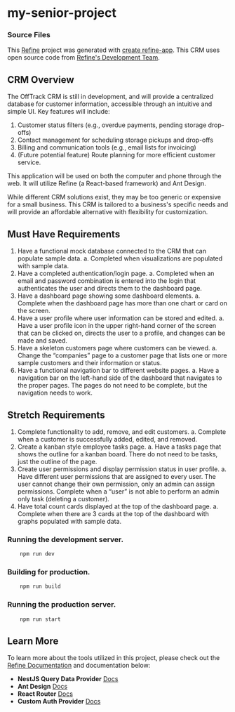# my-senior-project

### Source Files
This [Refine](https://github.com/refinedev/refine) project was generated with [create refine-app](https://github.com/refinedev/refine/tree/master/packages/create-refine-app).
This CRM uses open source code from [Refine's Development Team](https://github.com/refinedev/refine/tree/master/examples/app-crm-minimal).

## CRM Overview

The OffTrack CRM is still in development, and will provide a centralized database for customer information, accessible through an intuitive and simple UI. Key features will include:
1.	Customer status filters (e.g., overdue payments, pending storage drop-offs)
2.	Contact management for scheduling storage pickups and drop-offs
3.	Billing and communication tools (e.g., email lists for invoicing)
4.	(Future potential feature) Route planning for more efficient customer service.

This application will be used on both the computer and phone through the web. It will utilize Refine (a React-based framework) and Ant Design.

While different CRM solutions exist, they may be too generic or expensive for a small business. This CRM is tailored to a business's specific needs and will provide an affordable alternative with flexibility for customization.


## Must Have Requirements
1.	Have a functional mock database connected to the CRM that can populate sample data.
    a.	Completed when visualizations are populated with sample data.
2.	 Have a completed authentication/login page.
    a.	Completed when an email and password combination is entered into the login that authenticates the user and directs them to the dashboard page. 
3.	 Have a dashboard page showing some dashboard elements.
    a.	Complete when the dashboard page has more than one chart or card on the screen.
4.	 Have a user profile where user information can be stored and edited.
    a.	Have a user profile icon in the upper right-hand corner of the screen that can be clicked on, directs the user to a profile, and changes can be made and saved. 
5.	 Have a skeleton customers page where customers can be viewed.
    a.	Change the “companies” page to a customer page that lists one or more sample customers and their information or status. 
6.	Have a functional navigation bar to different website pages.
    a.	Have a navigation bar on the left-hand side of the dashboard that navigates to the proper pages. The pages do not need to be complete, but the navigation needs to work.

## Stretch Requirements
1.	Complete functionality to add, remove, and edit customers.
    a.	Complete when a customer is successfully added, edited, and removed.
2.	 Create a kanban style employee tasks page.
    a.	Have a tasks page that shows the outline for a kanban board. There do not need to be tasks, just the outline of the page.
3.	 Create user permissions and display permission status in user profile.
    a.	Have different user permissions that are assigned to every user. The user cannot change their own permission, only an admin can assign permissions. Complete when a “user” is not able to perform an admin only task (deleting a customer). 
4.	Have total count cards displayed at the top of the dashboard page. 
    a.	Complete when there are 3 cards at the top of the dashboard with graphs populated with sample data.


### Running the development server.

```bash
    npm run dev
```

### Building for production.

```bash
    npm run build
```

### Running the production server.

```bash
    npm run start
```

## Learn More

To learn more about the tools utilized in this project, please check out the [Refine Documentation](https://refine.dev/docs) and documentation below:

- **NestJS Query Data Provider** [Docs](https://refine.dev/docs/data/packages/nestjs-query/)
- **Ant Design** [Docs](https://refine.dev/docs/ui-frameworks/antd/tutorial/)
- **React Router** [Docs](https://refine.dev/docs/core/providers/router-provider/)
- **Custom Auth Provider** [Docs](https://refine.dev/docs/core/providers/auth-provider/)

